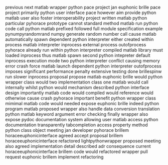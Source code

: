 previous next matlab wrapper python pace project jan euphonic brille pace project primarily python user interface pace however aim provide python matlab user also foster interoperability project written matlab python particular pyhorace prototype cannot standard method matlab run python code call python matlab prefixed followed full module specification example pynumpyrandomrand numpy generate random number call cause matlab automatically spawn dependent python interpreter either created within process matlab interpreter inprocess external process outofprocess pyhorace already run within python interpreter compiled matlab library must loaded inprocess thus matlab spawn second python intepreter default inprocess execution mode two python interpreter conflict causing memory error crash force matlab launch dependent python interpreter outofprocess imposes significant performance penalty extensive testing done brillespinw run slower inprocess proposal propose matlab euphonic brille would python wrapper class would two implementation class one matlab would call internally whilst python would mechanism described python interface design importantly matlab code would compiled would reference would otherwise cause crash pyhorace important benefit python wrapper class mimimal matlab code would needed expose euphonic brille indeed python program matlab proposed wrapper also handle data conversion translation python matlab keyword argument error checking finally wrapper also expose pydoc documentation system allowing user matlab access python documentation transparently tabcompletion access property method python class object meeting jan developer pyhorace brillem horaceeuphonicinterface agreed accept proposal brillem horaceeuphonicinterface refactored lightpythonwrapper proposed meeting also agreed implementation detail described adr consequence current horaceeuphonicinterface brillem code would refactored wrapper pull request euphonic brillem implement refactoring